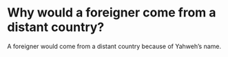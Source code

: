 # Why would a foreigner come from a distant country?

A foreigner would come from a distant country because of Yahweh’s name.
